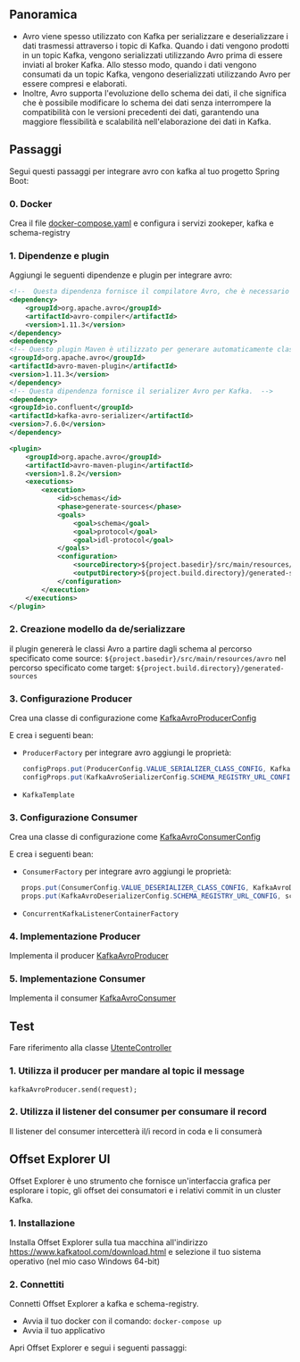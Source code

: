 ## Panoramica

- Avro viene spesso utilizzato con Kafka per serializzare e deserializzare i dati trasmessi attraverso i topic di Kafka. Quando i dati vengono prodotti in un topic Kafka, vengono serializzati utilizzando Avro prima di essere inviati al broker Kafka. Allo stesso modo, quando i dati vengono consumati da un topic Kafka, vengono deserializzati utilizzando Avro per essere compresi e elaborati.
- Inoltre, Avro supporta l'evoluzione dello schema dei dati, il che significa che è possibile modificare lo schema dei dati senza interrompere la compatibilità con le versioni precedenti dei dati, garantendo una maggiore flessibilità e scalabilità nell'elaborazione dei dati in Kafka.

## Passaggi

Segui questi passaggi per integrare avro con kafka al tuo progetto Spring Boot:

### 0. Docker

Crea il file [docker-compose.yaml](..%2F..%2Fdocker-compose.yaml) e configura i servizi zookeper, kafka e schema-registry

### 1. Dipendenze e plugin

Aggiungi le seguenti dipendenze e plugin per integrare avro:

```xml
<!--  Questa dipendenza fornisce il compilatore Avro, che è necessario per compilare gli schemi Avro in file di classe Java. -->
<dependency>
    <groupId>org.apache.avro</groupId>
    <artifactId>avro-compiler</artifactId>
    <version>1.11.3</version>
</dependency>
<dependency>
<!-- Questo plugin Maven è utilizzato per generare automaticamente classi Java dai file di schema Avro. -->
<groupId>org.apache.avro</groupId>
<artifactId>avro-maven-plugin</artifactId>
<version>1.11.3</version>
</dependency>
<!-- Questa dipendenza fornisce il serializer Avro per Kafka.  -->
<dependency>
<groupId>io.confluent</groupId>
<artifactId>kafka-avro-serializer</artifactId>
<version>7.6.0</version>
</dependency>
```

```xml
<plugin>
    <groupId>org.apache.avro</groupId>
    <artifactId>avro-maven-plugin</artifactId>
    <version>1.8.2</version>
    <executions>
        <execution>
            <id>schemas</id>
            <phase>generate-sources</phase>
            <goals>
                <goal>schema</goal>
                <goal>protocol</goal>
                <goal>idl-protocol</goal>
            </goals>
            <configuration>
                <sourceDirectory>${project.basedir}/src/main/resources/avro</sourceDirectory>
                <outputDirectory>${project.build.directory}/generated-sources</outputDirectory>
            </configuration>
        </execution>
    </executions>
</plugin>
```

### 2. Creazione modello da de/serializzare

il plugin genererà le classi Avro a partire dagli schema al percorso specificato come source: `${project.basedir}/src/main/resources/avro`
nel percorso specificato come target: `${project.build.directory}/generated-sources`

### 3. Configurazione Producer

Crea una classe di configurazione come [KafkaAvroProducerConfig](..%2F..%2Fsrc%2Fmain%2Fjava%2Fit%2Fkrisopea%2Fspringcors%2Fkafka%2Fconfig%2Favro%2Fconfig%2FKafkaAvroProducerConfig.java)

E crea i seguenti bean:

- `ProducerFactory` per integrare avro aggiungi le proprietà:
  ```java
  configProps.put(ProducerConfig.VALUE_SERIALIZER_CLASS_CONFIG, KafkaAvroSerializer.class);
  configProps.put(KafkaAvroSerializerConfig.SCHEMA_REGISTRY_URL_CONFIG, schemaRegistryUrl);
  ```
- `KafkaTemplate`

### 3. Configurazione Consumer

Crea una classe di configurazione come [KafkaAvroConsumerConfig](..%2F..%2Fsrc%2Fmain%2Fjava%2Fit%2Fkrisopea%2Fspringcors%2Fkafka%2Fconfig%2Favro%2Fconfig%2FKafkaAvroConsumerConfig.java)

E crea i seguenti bean:

- `ConsumerFactory` per integrare avro aggiungi le proprietà:
 ```java
    props.put(ConsumerConfig.VALUE_DESERIALIZER_CLASS_CONFIG, KafkaAvroDeserializer.class);
    props.put(KafkaAvroDeserializerConfig.SCHEMA_REGISTRY_URL_CONFIG, schemaRegistryUrl);
```
- `ConcurrentKafkaListenerContainerFactory`

### 4. Implementazione Producer

Implementa il producer [KafkaAvroProducer](..%2F..%2Fsrc%2Fmain%2Fjava%2Fit%2Fkrisopea%2Fspringcors%2Fkafka%2Fconfig%2Favro%2FKafkaAvroProducer.java)

### 5. Implementazione Consumer

Implementa il consumer [KafkaAvroConsumer](..%2F..%2Fsrc%2Fmain%2Fjava%2Fit%2Fkrisopea%2Fspringcors%2Fkafka%2Fconfig%2Favro%2FKafkaAvroConsumer.java)

## Test

Fare riferimento alla classe [UtenteController](..%2F..%2Fsrc%2Fmain%2Fjava%2Fit%2Fkrisopea%2Fspringcors%2Fcontroller%2FUtenteController.java)

### 1. Utilizza il producer per mandare al topic il message

`kafkaAvroProducer.send(request);`

### 2. Utilizza il listener del consumer per consumare il record

Il listener del consumer intercetterà il/i record in coda e li consumerà

## Offset Explorer UI

Offset Explorer è uno strumento che fornisce un'interfaccia grafica per esplorare i topic, gli offset dei consumatori e i relativi commit in un cluster Kafka.

### 1. Installazione

Installa Offset Explorer sulla tua macchina all'indirizzo https://www.kafkatool.com/download.html e selezione il tuo sistema operativo (nel mio caso Windows 64-bit)

### 2. Connettiti

Connetti Offset Explorer a kafka e schema-registry.

- Avvia il tuo docker con il comando: `docker-compose up`
- Avvia il tuo applicativo

Apri Offset Explorer e segui i seguenti passaggi:


